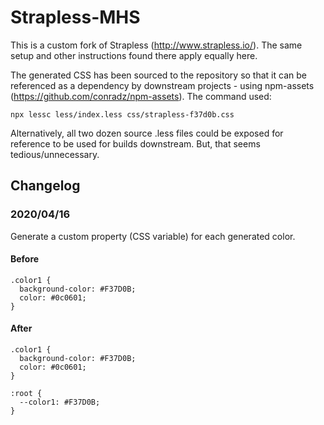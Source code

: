 # Strapless-MHS

This is a custom fork of Strapless (http://www.strapless.io/). The same setup and other instructions 
found there apply equally here.

The generated CSS has been sourced to the repository so that it can be referenced as a dependency 
by downstream projects - using npm-assets (https://github.com/conradz/npm-assets). The command used: 

	npx lessc less/index.less css/strapless-f37d0b.css

Alternatively, all two dozen source .less files could be exposed for reference to be used for builds 
downstream. But, that seems tedious/unnecessary.

## Changelog

### 2020/04/16

Generate a custom property (CSS variable) for each generated color.

#### Before

	.color1 {
	  background-color: #F37D0B;
	  color: #0c0601;
	}

#### After

	.color1 {
	  background-color: #F37D0B;
	  color: #0c0601;
	}
	
	:root {
	  --color1: #F37D0B;
	}
